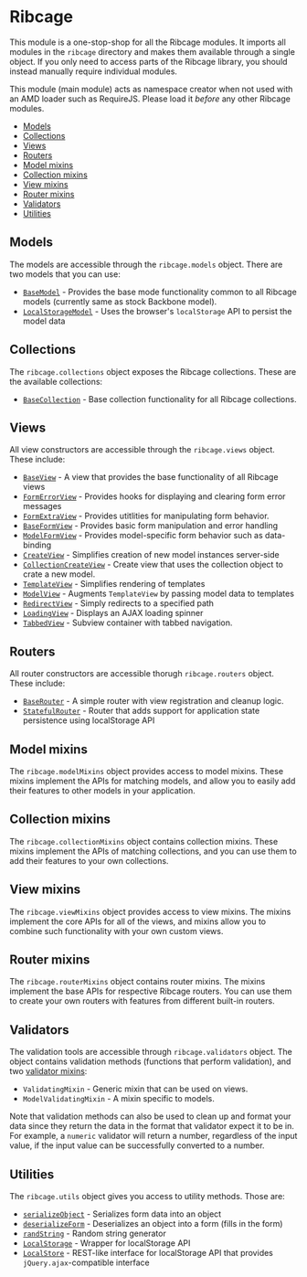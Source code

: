 # <a name="ribcage">Ribcage</a>

This module is a one-stop-shop for all the Ribcage modules. It imports all
modules in the `ribcage` directory and makes them available through a single
object. If you only need to access parts of the Ribcage library, you should
instead manually require individual modules.

This module (main module) acts as namespace creator when not used with an AMD
loader such as RequireJS. Please load it _before_ any other Ribcage modules.

 + [Models](#models)
 + [Collections](#collections)
 + [Views](#views)
 + [Routers](#routers)
 + [Model mixins](#model-mixins)
 + [Collection mixins](#collection-mixins)
 + [View mixins](#view-mixins)
 + [Router mixins](#router-mixins)
 + [Validators](#validators)
 + [Utilities](#utilities)


## <a name="models">Models</a>

The models are accessible through the `ribcage.models` object. There are two
models that you can use:

 + [`BaseModel`](models/base.mkd) - Provides the base mode functionality
   common to all Ribcage models (currently same as stock Backbone model).
 + [`LocalStorageModel`](models/localstorage.mkd) - Uses the browser's
  `localStorage` API to persist the model data


## <a name="collections">Collections</a>

The `ribcage.collections` object exposes the Ribcage collections. These are the
available collections:

 + [`BaseCollection`](collections/base.mkd) - Base collection functionality
   for all Ribcage collections.


## <a name="views">Views</a>

All view constructors are accessible through the `ribcage.views` object. These
include:

 + [`BaseView`](views/base.mkd) - A view that provides the base
   functionality of all Ribcage views
 + [`FormErrorView`](views/formerror.mkd) - Provides hooks for displaying
   and clearing form error messages
 + [`FormExtraView`](views/formextra.mkd) - Provides utitlities for
   manipulating form behavior.
 + [`BaseFormView`](views/form.mkd) - Provides
   basic form manipulation and error handling
 + [`ModelFormView`](views/modelform.mkd) - Provides model-specific form
   behavior such as data-binding
 + [`CreateView`](views/create.mkd) - Simplifies creation of new model
   instances server-side
 + [`CollectionCreateView`](views/collectioncreate.mkd) - Create view that
   uses the collection object to crate a new model.
 + [`TemplateView`](views/template.mkd) - Simplifies rendering of templates
 + [`ModelView`](views/model.mkd) - Augments `TemplateView` by passing
   model data to templates
 + [`RedirectView`](views/redirect.mkd) - Simply redirects to a specified
   path
 + [`LoadingView`](views/loading.mkd) - Displays an AJAX loading spinner
 + [`TabbedView`](views/tabbed.mkd) - Subview container with tabbed
   navigation.


## <a name="routers">Routers</a>

All router constructors are accessible thorugh `ribcage.routers` object. These
include:

 + [`BaseRouter`](routers/base.mkd) - A simple router with view
   registration and cleanup logic.
 + [`StatefulRouter`](routers/stateful.mkd) - Router that adds support for
   application state persistence using localStorage API


## <a name="model-mixins">Model mixins</a>

The `ribcage.modelMixins` object provides access to model mixins. These mixins
implement the APIs for matching models, and allow you to easily add their
features to other models in your application.

## <a name="collection-mixins">Collection mixins</a>

The `ribcage.collectionMixins` object contains collection mixins. These mixins
implement the APIs of matching collections, and you can use them to add their
features to your own collections.

## <a name="view-mixins">View mixins</a>

The `ribcage.viewMixins` object provides access to view mixins. The mixins
implement the core APIs for all of the views, and mixins allow you to combine
such functionality with your own custom views.

## <a name="router-mixins">Router mixins</a>

The `ribcage.routerMixins` object contains router mixins. The mixins implement
the base APIs for respective Ribcage routers. You can use them to create your
own routers with features from different built-in routers.

## <a name="validators">Validators</a>

The validation tools are accessible through `ribcage.validators` object. The
object contains validation methods (functions that perform validation), and two
[validator mixins](validators/mixins.mkd):

 + `ValidatingMixin` - Generic mixin that can be used on views.
 + `ModelValidatingMixin` - A mixin specific to models.


Note that validation methods can also be used to clean up and format your data
since they return the data in the format that validator expect it to be in. For
example, a `numeric` validator will return a number, regardless of the input
value, if the input value can be successfully converted to a number.

## <a name="utilities">Utilities</a>

The `ribcage.utils` object gives you access to utility methods. Those are:

 + [`serializeObject`](utils/serializeobject.mkd) - Serializes form data
   into an object
 + [`deserializeForm`](utils/deserializeform.mkd) - Deserializes an object
   into a form (fills in the form)
 + [`randString`](utils/randstring.mkd) - Random string generator
 + [`LocalStorage`](utils/localstorage.mkd) - Wrapper for localStorage API
 + [`LocalStore`](utils/localstore.mkd) - REST-like interface for
   localStorage API that provides `jQuery.ajax`-compatible interface


